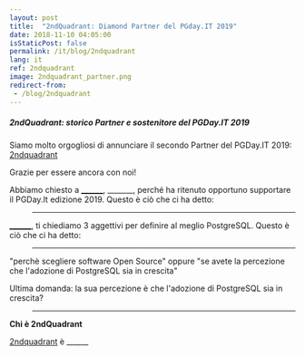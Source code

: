 ```yaml
---
layout: post
title:  "2ndQuadrant: Diamond Partner del PGday.IT 2019"
date: 2018-11-10 04:05:00
isStaticPost: false
permalink: /it/blog/2ndquadrant
lang: it
ref: 2ndquadrant
image: 2ndquadrant_partner.png
redirect-from:
 - /blog/2ndquadrant
---
```


<h5>2ndQuadrant: storico Partner e sostenitore del PGDay.IT 2019</h5>

Siamo molto orgogliosi di annunciare il secondo Partner del PGDay.IT 2019: [2ndquadrant](https://www.2ndquadrant.com/)

Grazie per essere ancora con noi!

Abbiamo chiesto a [______](https://www.linkedin.com_____), _______, perché ha ritenuto
opportuno supportare il PGDay.It edizione 2019. Questo è ciò che ci ha detto:

>_____________

[______](https://www.linkedin.com_____), ti chiediamo 3 aggettivi per definire al meglio PostgreSQL. Questo è ciò che ci ha detto:

>_____________

"perchè scegliere software Open Source"
oppure
"se avete la percezione che l'adozione di PostgreSQL sia in crescita"

Ultima domanda: la sua percezione è che l'adozione di PostgreSQL sia in crescita?

>_____________

**Chi è 2ndQuadrant**

[2ndquadrant](https://www.2ndquadrant.com/) è ______
